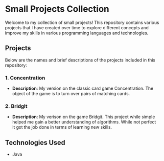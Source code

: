 # Small Projects Collection

Welcome to my collection of small projects! This repository contains various projects that I have created over time to explore different concepts and improve my skills in various programming languages and technologies.

## Projects

Below are the names and brief descriptions of the projects included in this repository:

### 1. **Concentration**
   - **Description**: My version on the classic card game Concentration. The object of the game is to turn over pairs of matching cards. 

### 2. **BridgIt**
   - **Description**: My verison on the game Bridgit. This project while simple helped me gain a better understanding of algorithms. While not perfect it got the job done in terms of learning new skills.

## Technologies Used
- Java
